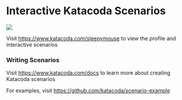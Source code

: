 # Interactive Katacoda Scenarios

[![](http://shields.katacoda.com/katacoda/sleepymouse/count.svg)](https://www.katacoda.com/sleepymouse "Get your profile on Katacoda.com")

Visit https://www.katacoda.com/sleepymouse to view the profile and interactive scenarios

### Writing Scenarios
Visit https://www.katacoda.com/docs to learn more about creating Katacoda scenarios

For examples, visit https://github.com/katacoda/scenario-example
